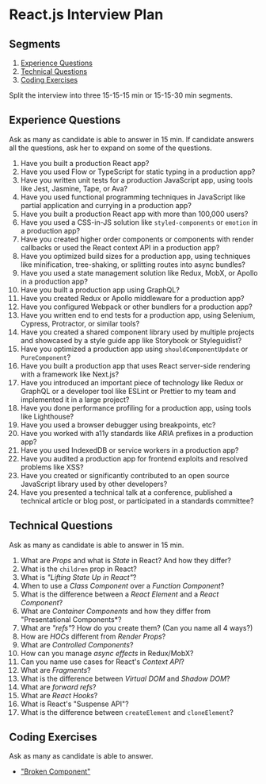 # React.js Interview Plan


## Segments

1. [Experience Questions](#experience-questions)
1. [Technical Questions](#technical-questions)
1. [Coding Exercises](#coding-exercises)

Split the interview into three 15-15-15 min or 15-15-30 min segments.


## Experience Questions

Ask as many as candidate is able to answer in 15 min. If candidate answers all
the questions, ask her to expand on some of the questions.

1. Have you built a production React app?
1. Have you used Flow or TypeScript for static typing in a production app?
1. Have you written unit tests for a production JavaScript app, using tools like Jest, Jasmine, Tape, or Ava?
1. Have you used functional programming techniques in JavaScript like partial application and
   currying in a production app?
1. Have you built a production React app with more than 100,000 users?
1. Have you used a CSS-in-JS solution like `styled-components` or `emotion` in a production app?
1. Have you created higher order components or components with render callbacks or used the React
   context API in a production app?
1. Have you optimized build sizes for a production app, using techniques like minification,
   tree-shaking, or splitting routes into async bundles?
1. Have you used a state management solution like Redux, MobX, or Apollo in a production app?
1. Have you built a production app using GraphQL?
1. Have you created Redux or Apollo middleware for a production app?
1. Have you configured Webpack or other bundlers for a production app?
1. Have you written end to end tests for a production app, using Selenium, Cypress, Protractor, or similar tools?
1. Have you created a shared component library used by multiple projects and showcased by a style
   guide app like Storybook or Styleguidist?
1. Have you optimized a production app using `shouldComponentUpdate` or `PureComponent`?
1. Have you built a production app that uses React server-side rendering with a framework like Next.js?
1. Have you introduced an important piece of technology like Redux or GraphQL or a developer tool
   like ESLint or Prettier to my team and implemented it in a large project?
1. Have you done performance profiling for a production app, using tools like Lighthouse?
1. Have you used a browser debugger using breakpoints, etc?
1. Have you worked with a11y standards like ARIA prefixes in a production app?
1. Have you used IndexedDB or service workers in a production app?
1. Have you audited a production app for frontend exploits and resolved problems like XSS?
1. Have you created or significantly contributed to an open source JavaScript library used by other developers?
1. Have you presented a technical talk at a conference, published a technical article or blog post, or
   participated in a standards committee?


## Technical Questions

Ask as many as candidate is able to answer in 15 min.

1. What are *Props* and what is *State* in React? And how they differ?
1. What is the `children` prop in React?
1. What is *"Lifting State Up in React"*?
1. When to use a *Class Component* over a *Function Component*?
1. What is the difference between a *React Element* and a *React Component*?
1. What are *Container Components* and how they differ from "Presentational Components*?
1. What are *"refs"*? How do you create them? (Can you name all 4 ways?)
1. How are *HOCs* different from *Render Props*?
1. What are *Controlled Components*?
1. How can you manage *async effects* in Redux/MobX?
1. Can you name use cases for React's *Context API*?
1. What are *Fragments*?
1. What is the difference between *Virtual DOM* and *Shadow DOM*?
1. What are *forward refs*?
1. What are *React Hooks*?
1. What is React's "Suspense API"?
1. What is the difference between `createElement` and `cloneElement`?


## Coding Exercises

Ask as many as candidate is able to answer.

- ["Broken Component"](./Exercise-Broken-Component.md)
